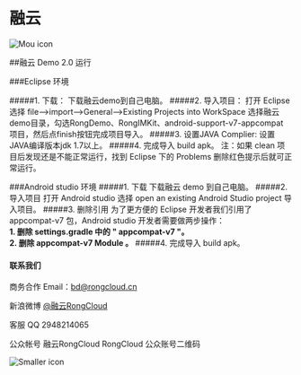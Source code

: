 # 融云

![Mou icon](http://www.rongcloud.cn/images/logo_1.png)


##融云 Demo 2.0 运行

###Eclipse 环境

#####1. 下载：
  下载融云demo到自己电脑。
#####2. 导入项目：
  打开 Eclipse 选择 file—>import—>General—>Existing Projects into WorkSpace
     选择融云demo目录，勾选RongDemo、RongIMKit、android-support-v7-appcompat 项目，然后点finish按钮完成项目导入。
#####3. 设置JAVA Complier:
 设置JAVA编译版本jdk 1.7以上。
#####4. 完成导入 build apk。
注：如果 clean 项目后发现还是不能正常运行，找到 Eclipse 下的 Problems 删除红色提示后就可正常运行。


###Android studio 环境
#####1. 下载
 下载融云 demo 到自己电脑。
#####2. 导入项目
打开 Android studio 选择 open an existing Android Studio project 导入项目。
#####3. 删除引用
为了更方便的 Eclipse 开发者我们引用了 appcompat-v7 包，Android studio 开发者需要做两步操作：<BR/>
**1. 删除 settings.gradle 中的 " appcompat-v7 "。** <BR/>
**2. 删除 appcompat-v7 Module 。**
#####4. 完成导入 build apk。






#### 联系我们
商务合作
Email：<bd@rongcloud.cn>

新浪微博 [@融云RongCloud](http://weibo.com/rongcloud)

客服 QQ 2948214065

公众帐号
融云RongCloud RongCloud 公众账号二维码

![Smaller icon](http://www.rongcloud.cn/images/code1.png "RongCloud")
